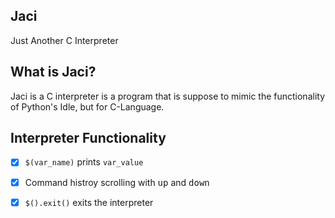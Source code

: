 ## Jaci
Just Another C Interpreter

## What is Jaci?
Jaci is a C interpreter is a program that is suppose to mimic the functionality of Python's Idle,
but for C-Language. 

## Interpreter Functionality
- [x] `$(var_name)` prints `var_value`
- [x] Command histroy scrolling with <kbd>up</kbd> and <kbd>down</kbd>
- [x] `$().exit()` exits the interpreter


